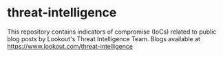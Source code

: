# threat-intelligence
This repository contains indicators of compromise (IoCs) related to public blog posts by Lookout's Threat Intelligence Team. Blogs available at https://www.lookout.com/threat-intelligence
